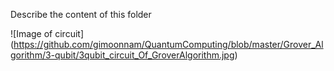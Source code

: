 Describe the content of this folder 


![Image of circuit] (https://github.com/gimoonnam/QuantumComputing/blob/master/Grover_Algorithm/3-qubit/3qubit_circuit_Of_GroverAlgorithm.jpg)

